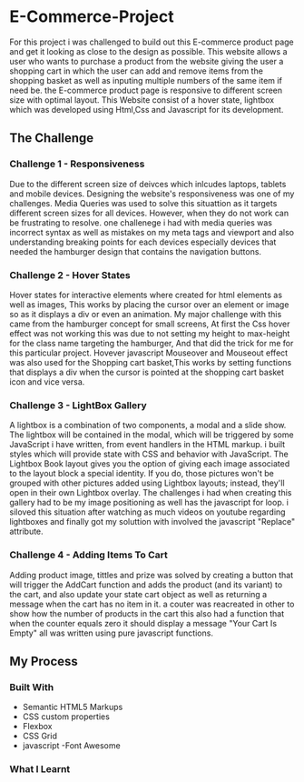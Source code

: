 # E-Commerce-Project
For this project i was challenged to build out this E-commerce product page and get it looking as close to the design as possible.
This website allows a user who wants to purchase a product from the website giving the user a shopping cart in which the user can add 
and remove items from the shopping basket as well as inputing multiple numbers of the same item if need be. the E-commerce product page
is responsive to different screen size with optimal layout. This Website consist of a hover state, lightbox which was developed using Html,Css
and Javascript for its development.
## The Challenge
### Challenge 1 - Responsiveness
Due to the different screen size of deivces which inlcudes laptops, tablets and mobile devices. Designing the website's responsiveness was one of my challenges. 
Media Queries was used to solve this situattion as it targets different screen sizes for all devices. However, when they do not work can be frustrating to
resolve. one challenege i had with media queries was incorrect syntax as well as mistakes on my meta tags and viewport and also understanding breaking points for each devices 
especially devices that needed the hamburger design that contains the navigation buttons.
### Challenge 2 - Hover States
 Hover states for interactive elements where created for html elements as well as images, This works by placing the cursor over an element or image so as it
 displays a div or even an animation. My major challenge with this came from the hamburger concept for small screens, At first the Css hover effect was not
 working this was due to not setting my height to max-height for the class name targeting the hamburger, And that did the trick for me for this particular project. Hovever 
 javascript Mouseover and Mouseout effect was also used for the Shopping cart basket,This works by setting functions that displays a div when the cursor is pointed at the 
 shopping cart basket icon and vice versa.
 ### Challenge 3 - LightBox Gallery
 A lightbox is a combination of two components, a modal and a slide show. 
 The lightbox will be contained in the modal, which will be triggered by some JavaScript i have written, from event handlers in the HTML markup.
 i built styles which will provide state with CSS and behavior with JavaScript. The Lightbox Book layout gives you the option of giving each image associated to the layout block a special identity. 
 If you do, those pictures won't be grouped with other pictures added using Lightbox layouts; instead, they'll open in their own Lightbox overlay.
 The challenges i had when creating this gallery had to be my image positioning as well has the javascript for loop. i siloved this situation after watching as much videos
 on youtube regarding lightboxes and finally got my soluttion with involved the javascript "Replace" attribute.
 ### Challenge 4 - Adding Items To Cart
 Adding product image, tittles and prize was solved by creating a button that will trigger the AddCart function and adds the product (and its variant) to the cart,
 and also update your state cart object as well as returning a message when the cart has no item in it. a couter was reacreated in other to show how the number of products
 in the cart this also had a function that when the counter equals zero it should display a message "Your Cart Is Empty" all was written using pure javascript functions.
 ## My Process
 ### Built With
 - Semantic HTML5 Markups
 - CSS custom properties
 - Flexbox
 - CSS Grid
 - javascript
 -Font Awesome
 ### What I Learnt
 
 
 
 
 
 
 
